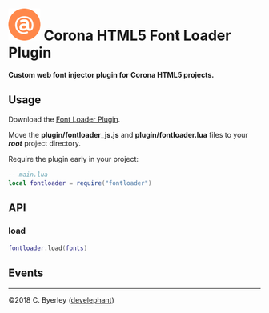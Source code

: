 # ![logo](icons/logo.png) Corona HTML5 Font Loader Plugin

__Custom web font injector plugin for Corona HTML5 projects.__

## Usage

Download the [Font Loader Plugin](https://github.com/develephant/corona-html5-fontloader-plugin/archive/master.zip).

Move the __plugin/fontloader_js.js__ and __plugin/fontloader.lua__ files to your ___root___ project directory.

Require the plugin early in your project:

```lua
-- main.lua
local fontloader = require("fontloader")
```

## API

### load

```lua
fontloader.load(fonts)
```

## Events

___

&copy;2018 C. Byerley ([develephant](https://develephant.com))
